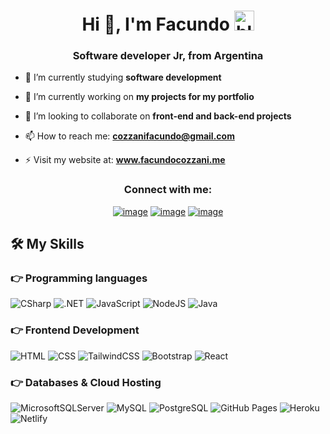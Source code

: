 <h1 align="center">Hi 👋, I'm Facundo <img src="https://cdn3.emoji.gg/emojis/89104-blobcat-hug.png" height="32px" alt="blobcat_hug"></h1>
<h3 align="center">Software developer Jr, from Argentina</h3>

- 🔭 I’m currently studying **software development**

- 🌱 I’m currently working on **my projects for my portfolio**

- 👯 I’m looking to collaborate on **front-end and back-end projects**

- 📫 How to reach me: **cozzanifacundo@gmail.com**

- ⚡ Visit my website at: **www.facundocozzani.me**

<h3 align="center">Connect with me:</h3>
<div align="center">

[![image](https://img.shields.io/badge/LinkedIn-0077B5?style=for-the-badge&logo=linkedin&logoColor=white)](https://www.linkedin.com/in/facundocozzani/)
[![image](https://img.shields.io/badge/WhatsApp-%23239120?style=for-the-badge&logo=whatsapp&logoColor=white)](https://wa.me/1155709631)
[![image](https://img.shields.io/badge/Gmail-D14836?style=for-the-badge&logo=gmail&logoColor=white)](mailto:cozzanifacundo@gmail.com)
  
</div>

## 🛠️ My Skills

### 👉 Programming languages

<p align="left"> 
  <img alt="CSharp" src="https://img.shields.io/badge/C%23-%23239120?style=for-the-badge&logo=csharp&logoColor=white"> 
  <img alt=".NET" src="https://img.shields.io/badge/.NET-5C2D91?style=for-the-badge&logo=.net&logoColor=white"> 
  <img alt="JavaScript" src="https://img.shields.io/badge/javascript-%23323330.svg?style=for-the-badge&logo=javascript&logoColor=%23F7DF1E">
  <img alt="NodeJS" src="https://img.shields.io/badge/node.js-6DA55F?style=for-the-badge&logo=node.js&logoColor=white">
  <img alt="Java" src="https://img.shields.io/badge/java-%23ED8B00.svg?style=for-the-badge&logo=openjdk&logoColor=white"/>
</p>

### 👉 Frontend Development
<p align="left"> 
  <img alt="HTML" src="https://img.shields.io/badge/html5-%23E34F26.svg?style=for-the-badge&logo=html5&logoColor=white">
  <img alt="CSS" src="https://img.shields.io/badge/css3-%231572B6.svg?style=for-the-badge&logo=css3&logoColor=white">
  <img alt="TailwindCSS" src="https://img.shields.io/badge/tailwindcss-%2338B2AC.svg?style=for-the-badge&logo=tailwind-css&logoColor=white"/>
  <img alt="Bootstrap" src="https://img.shields.io/badge/bootstrap-%238511FA.svg?style=for-the-badge&logo=bootstrap&logoColor=white"/>
  <img alt="React" src="https://img.shields.io/badge/react-%2320232a.svg?style=for-the-badge&logo=react&logoColor=%2361DAFB"/>

</p>

### 👉 Databases & Cloud Hosting
<p align="left">
  <img alt="MicrosoftSQLServer" src="https://img.shields.io/badge/Microsoft%20SQL%20Server-CC2927?style=for-the-badge&logo=microsoft%20sql%20server&logoColor=white">
  <img alt="MySQL" src ="https://img.shields.io/badge/mysql-4479A1.svg?style=for-the-badge&logo=mysql&logoColor=white"/>
  <img alt="PostgreSQL" src ="https://img.shields.io/badge/postgresql-4479A1.svg?style=for-the-badge&logo=postgresql&logoColor=white"/>
  <img alt="GitHub Pages" src="https://img.shields.io/badge/github%20pages-121013?style=for-the-badge&logo=github&logoColor=white">
  <img alt="Heroku" src="https://img.shields.io/badge/heroku-%23430098.svg?style=for-the-badge&logo=heroku&logoColor=white">
  <img alt="Netlify" src ="https://img.shields.io/badge/netlify-%23000000.svg?style=for-the-badge&logo=netlify&logoColor=#00C7B7">
 </p>
<br/>

